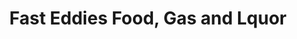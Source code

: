 ---
title: "Fast Eddies Food, Gas and Lquor"
url: /sparta/fast-eddies-food-gas-and-lquor/
shop: convenience
---